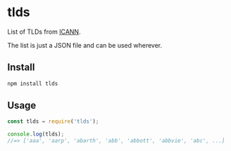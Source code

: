 # tlds

List of TLDs from [ICANN](https://www.icann.org/resources/pages/tlds-2012-02-25-en).

The list is just a JSON file and can be used wherever.

## Install

```sh
npm install tlds
```

## Usage

```js
const tlds = require('tlds');

console.log(tlds);
//=> ['aaa', 'aarp', 'abarth', 'abb', 'abbott', 'abbvie', 'abc', ...]
```
